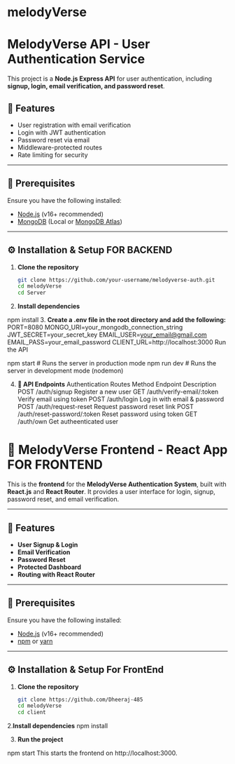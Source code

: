 # melodyVerse

# MelodyVerse API - User Authentication Service

This project is a **Node.js Express API** for user authentication, including **signup, login, email verification, and password reset**.

## 🚀 Features
- User registration with email verification
- Login with JWT authentication
- Password reset via email
- Middleware-protected routes
- Rate limiting for security

---

## 📌 Prerequisites

Ensure you have the following installed:
- [Node.js](https://nodejs.org/) (v16+ recommended)
- [MongoDB](https://www.mongodb.com/) (Local or [MongoDB Atlas](https://www.mongodb.com/cloud/atlas))

---

## ⚙️ Installation & Setup FOR BACKEND

1. **Clone the repository**  
   ```sh
   git clone https://github.com/your-username/melodyverse-auth.git
   cd melodyVerse
   cd Server


2. **Install dependencies**

npm install
3. **Create a .env file in the root directory and add the following:**
PORT=8080
MONGO_URI=your_mongodb_connection_string
JWT_SECRET=your_secret_key
EMAIL_USER=your_email@gmail.com
EMAIL_PASS=your_email_password
CLIENT_URL=http://localhost:3000
Run the API

npm start  # Runs the server in production mode
npm run dev  # Runs the server in development mode (nodemon)

4. **🔌 API Endpoints**
Authentication Routes
Method	Endpoint	Description
POST	/auth/signup	Register a new user
GET	 /auth/verify-email/:token	Verify email using token
POST	/auth/login	Log in with email & password
POST	/auth/request-reset	Request password reset link
POST	/auth/reset-password/:token	Reset password using token
GET	/auth/own	Get autheenticated user



# 🎨 MelodyVerse Frontend - React App FOR FRONTEND

This is the **frontend** for the **MelodyVerse Authentication System**, built with **React.js** and **React Router**. It provides a user interface for login, signup, password reset, and email verification.

---

## 🚀 Features
- **User Signup & Login**
- **Email Verification**
- **Password Reset**
- **Protected Dashboard**
- **Routing with React Router**

---

## 📌 Prerequisites

Ensure you have the following installed:
- [Node.js](https://nodejs.org/) (v16+ recommended)
- [npm](https://www.npmjs.com/) or [yarn](https://yarnpkg.com/)

---

## ⚙️ Installation & Setup For FrontEnd

1. **Clone the repository**  
   ```sh
   git clone https://github.com/Dheeraj-485
   cd melodyVerse
   cd client

2.**Install dependencies**
npm install

3. **Run the project**

npm start
This starts the frontend on http://localhost:3000.
